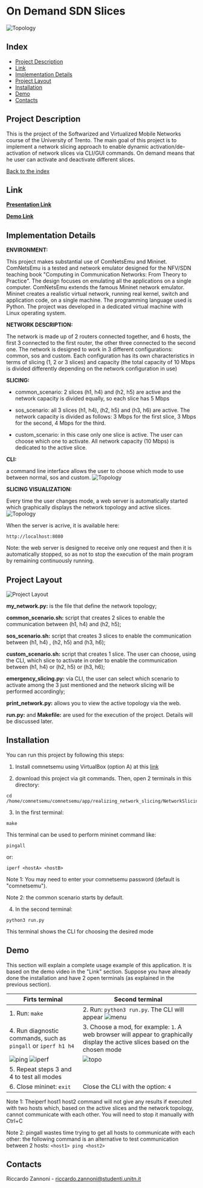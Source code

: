 # On Demand SDN Slices
![Topology](/images/topo2.png) 


## Index
- [Project Description](#Project-Description)
- [Link](#Link)
- [Implementation Details](#Implementation-Details)
- [Project Layout](#Project-Layout)
- [Installation](#Installation)
- [Demo](#Demo)
- [Contacts](#Contacts)

## Project Description

This is the project of the Softwarized and Virtualized Mobile Networks course of the University of Trento.
The main goal of this project is to implement a network slicing approach to enable dynamic activation/de-activation of network slices via CLI/GUI commands.
On demand means that he user can activate and deactivate different slices.

[Back to the index](#Index)


## Link

[**Presentation Link**](https://docs.google.com/presentation/d/1hqmH79rsrdqUngCE98Dunrr3GfWYEA-AQCRVIK0HSg8/edit#slide=id.g2d9d05aa730_0_121)

[**Demo Link**](https://drive.google.com/file/d/1sL0gRAAZAHa_UP8SXe797LwbBXhjpjua/view?usp=sharing) 

## Implementation Details
**ENVIRONMENT:**

This project makes substantial use of ComNetsEmu and Mininet. ComNetsEmu is a tested and network emulator designed for the NFV/SDN teaching book "Computing in Communication Networks: From Theory to Practice". The design focuses on emulating all the applications on a single computer. ComNetsEmu extends the famous Mininet network emulator. Mininet creates a realistic virtual network, running real kernel, switch and application code, on a single machine. The programming language used is Python. The project was developed in a dedicated virtual machine with Linux operating system.

**NETWORK DESCRIPTION:**

The network is made up of 2 routers connected together, and 6 hosts, the first 3 connected to the first router, the other three connected to the second one.
The network is designed to work in 3 different configurations: common, sos and custom. Each configuration has its own characteristics in terms of slicing (1, 2 or 3 slices) and capacity (the total capacity of 10 Mbps is divided differently depending on the network configuration in use)

**SLICING:**

- common_scenario: 2 slices (h1, h4) and (h2, h5) are active and the network capacity is divided equally, so each slice has 5 Mbps

- sos_scenario: all 3 slices (h1, h4), (h2, h5) and (h3, h6) are active.
The network capacity is divided as follows: 3 Mbps for the first slice, 3 Mbps for the second, 4 Mbps for the third.

- custom_scenario: in this case only one slice is active. The user can choose which one to activate. All network capacity (10 Mbps) is dedicated to the active slice.

**CLI:**

a command line interface allows the user to choose which mode to use between normal, sos and custom.
![Topology](/images/menu.png) 



**SLICING VISUALIZATION:**

Every time the user changes mode, a web server is automatically started which graphically displays the network topology and active slices.
![Topology](/images/server.png) 

When the server is acrive, it is available here:
```
http://localhost:8080
```

Note: the web server is designed to receive only one request and then it is automatically stopped, so as not to stop the execution of the main program by remaining continuously running.


## Project Layout
![Project Layout](/images/tree.png)


**my_network.py:** is the file that define the network topology;

**common_scenario.sh:** script that creates 2 slices to enable the communication between (h1, h4) and (h2, h5);

**sos_scenario.sh:** script that creates 3 slices to enable the communication between (h1, h4) , (h2, h5) and (h3, h6);

**custom_scenario.sh:** script that creates 1 slice. The user can choose, using the CLI, which slice to activate in order to enable the communication between (h1, h4) or (h2, h5) or (h3, h6);

**emergency_slicing.py:** via CLI, the user can select which scenario to activate among the 3 just mentioned and the network slicing will be performed accordingly;

**print_network.py:** allows you to view the active topology via the web.

**run.py:** and **Makefile:** are used for the execution of the project. Details will be discussed later.


## Installation
You can run this project by following this steps:
1. Install comnetsemu using VirtualBox (option A) at this [link](https://www.granelli-lab.org/researches/relevant-projects/comnetsemu-labs)

2. download this project via git commands. Then, open 2 terminals in this directory:

```
cd /home/comnetsemu/comnetsemu/app/realizing_network_slicing/NetworkSlicing/code
```

3. In the first terminal:

```
make
```
This terminal can be used to perform mininet command like:
```
pingall
```
or:
```
iperf <hostA> <hostB>
```


Note 1: You may need to enter your comnetsemu password (default is "comnetsemu").

Note 2: the common scenario starts by default.

4. In the second terminal:

```
python3 run.py
```
This terminal shows the CLI for choosing the desired mode

## Demo

This section will explain a complete usage example of this application.
It is based on the demo video in the "Link" section.
Suppose you have already done the installation and have 2 open terminals (as explained in the previous section).

| Firts terminal                                                                     | Second terminal                                     |
|------------------------------------------------------------------------------------|-----------------------------------------------------|
|  1. Run: ```make```                                   |  2. Run: ```python3 run.py```. The CLI will appear  ![menu](/images/menu.png)
|  4. Run diagnostic commands, such as ```pingall``` or ```iperf h1 h4```                                                |  3. Choose a mod, for example:   ```1```. A web browser will appear to graphically display the active slices based on the chosen mode                                                           |
|  ![ping](/images/ping1.png)  ![iperf](/images/iperf1.png)        |    ![topo](/images/topo1.png)         |       
|5. Repeat steps 3 and 4 to test all modes|      |                                          
|6. Close mininet: ```exit``` | Close the CLI with the option:  ```4``` |
       

Note 1: Theiperf host1 host2 command will not give any results if executed with two hosts which, based on the active slices and the network topology, cannot communicate with each other. You will need to stop it manually with Ctrl+C

Note 2: pingall wastes time trying to get all hosts to communicate with each other: the following command is an alternative to test communication between 2 hosts:
```<host1> ping <host2>```

## Contacts

Riccardo Zannoni - riccardo.zannoni@studenti.unitn.it